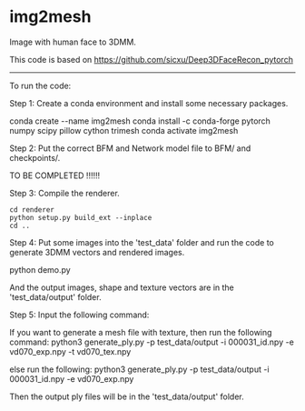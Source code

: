 # img2mesh
Image with human face to 3DMM. 

This code is based on https://github.com/sicxu/Deep3DFaceRecon_pytorch

------------------------------------------------------------------------
To run the code:

Step 1: Create a conda environment and install some necessary packages.

conda create --name img2mesh
conda install -c conda-forge pytorch numpy scipy pillow cython trimesh
conda activate img2mesh

Step 2: Put the correct BFM and Network model file to BFM/ and checkpoints/.

TO BE COMPLETED !!!!!!

Step 3: Compile the renderer.

```console
cd renderer
python setup.py build_ext --inplace
cd ..
```

Step 4: Put some images into the 'test_data' folder and run the code to generate 3DMM vectors and rendered images.

python demo.py

And the output images, shape and texture vectors are in the 'test_data/output' folder.

Step 5: Input the following command:

If you want to generate a mesh file with texture, then run the following command:
python3 generate_ply.py -p test_data/output -i 000031_id.npy -e vd070_exp.npy -t vd070_tex.npy

else run the following:
python3 generate_ply.py -p test_data/output -i 000031_id.npy -e vd070_exp.npy

Then the output ply files will be in the 'test_data/output' folder.
